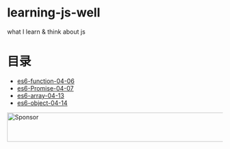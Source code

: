 # learning-js-well

what I learn &amp; think about js

# 目录

- [es6-function-04-06](2016-04/es6-function-06.md)
- [es6-Promise-04-07](2016-04/es6-Promise-07.md)
- [es6-array-04-13](2016-04/es6-array-4-13.md)
- [es6-object-04-14](2016-04/es6-object-04-14.js)

<a target='_blank' rel='nofollow' href='https://app.codesponsor.io/link/gWs9P5H4YpntyAR6x1qG5EkX/hawx1993/learning-js-well'>
  <img alt='Sponsor' width='888' height='68' src='https://app.codesponsor.io/embed/gWs9P5H4YpntyAR6x1qG5EkX/hawx1993/learning-js-well.svg' />
</a>
